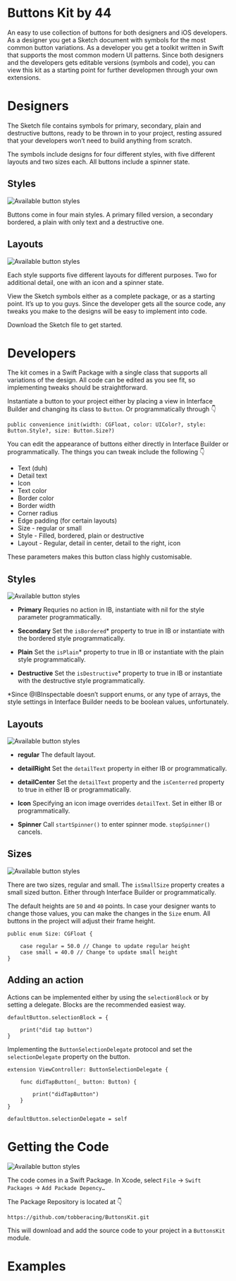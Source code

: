 # Buttons Kit by 44

An easy to use collection of buttons for both designers and iOS developers. As a designer you get a Sketch document with symbols for the most common button variations. As a developer you get a toolkit written in Swift that supports the most common modern UI patterns. Since both designers and the developers gets editable versions (symbols and code), you can view this kit as a starting point for further developmen through your own extensions. 




# Designers

The Sketch file contains symbols for primary, secondary, plain and destructive buttons, ready to be thrown in to your project, resting assured that your developers won’t need to build anything from scratch.

The symbols include designs for four different styles, with five different layouts and two sizes each. All buttons include a spinner state.


## Styles

![Available button styles](/documentation/1.png)

Buttons come in four main styles. A primary filled version, a secondary bordered, a plain with only text and a destructive one.


## Layouts

![Available button styles](/documentation/2.png)

Each style supports five different layouts for different purposes. Two for additional detail, one with an icon and a spinner state.

View the Sketch symbols either as a complete package, or as a starting point. It’s up to you guys. Since the developer gets all the source code, any tweaks you make to the designs will be easy to implement into code.

Download the Sketch file to get started.




# Developers

The kit comes in a Swift Package with a single class that supports all variations of the design. All code can be edited as you see fit, so implementing tweaks should be straightforward.

Instantiate a button to your project either by placing a view in Interface Builder and changing its class to `Button`. Or programmatically through 👇

````
public convenience init(width: CGFloat, color: UIColor?, style: Button.Style?, size: Button.Size?)
````

You can edit the appearance of buttons either directly in Interface Builder or programmatically. The things you can tweak include the following 👇

* Text (duh)
* Detail text
* Icon
* Text color
* Border color
* Border width
* Corner radius
* Edge padding (for certain layouts)
* Size - regular or small
* Style - Filled, bordered, plain or destructive
* Layout - Regular, detail in center, detail to the right, icon

These parameters makes this button class highly customisable.


## Styles

![Available button styles](/documentation/1.png)

* **Primary** Requries no action in IB, instantiate with nil for the style parameter programmatically.

* **Secondary** Set the `isBordered`* property to true in IB or instantiate with the bordered style programmatically.

* **Plain** Set the `isPlain`* property to true in IB or instantiate with the plain style programmatically.

* **Destructive** Set the `isDestructive`* property to true in IB or instantiate with the destructive style programmatically.

*Since @IBInspectable doesn’t support enums, or any type of arrays, the style settings in Interface Builder needs to be boolean values, unfortunately.


## Layouts

![Available button styles](/documentation/2.png)

* **regular** The default layout. 

* **detailRight** Set the `detailText` property in either IB or programmatically.

* **detailCenter** Set the `detailText` property and the `isCenterred` property to true in either IB or programmatically.

* **Icon** Specifying an icon image overrides `detailText`. Set in either IB or programmatically.

* **Spinner** Call `startSpinner()` to enter spinner mode. `stopSpinner()` cancels.


## Sizes

![Available button styles](/documentation/3.png)

There are two sizes, regular and small. The `isSmallSize` property creates a small sized button. Either through Interface Builder or programmatically. 

The default heights are `50` and `40` points. In case your designer wants to change those values, you can make the changes in the `Size` enum. All buttons in the project will adjust their frame height.

````
public enum Size: CGFloat {

    case regular = 50.0 // Change to update regular height
    case small = 40.0 // Change to update small height
}
````

## Adding an action

Actions can be implemented either by using the `selectionBlock` or by setting a delegate. Blocks are the recommended easiest way.

````
defaultButton.selectionBlock = {

    print("did tap button")
}
````

Implementing the `ButtonSelectionDelegate` protocol and set the `selectionDelegate` property on the button.

````
extension ViewController: ButtonSelectionDelegate {

    func didTapButton(_ button: Button) {
        
        print("didTapButton")
    }
}
````

````
defaultButton.selectionDelegate = self
````



# Getting the Code

![Available button styles](/documentation/4.png)

The code comes in a Swift Package. In Xcode, select `File` -> `Swift Packages` -> `Add Packade Depency…`

The Package Repository is located at 👇

`https://github.com/tobberacing/ButtonsKit.git`

This will download and add the source code to your project in a `ButtonsKit` module.




# Examples
